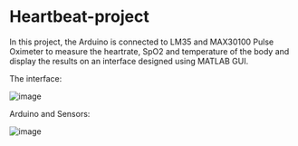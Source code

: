 # Heartbeat-project

In this project, the Arduino is connected to LM35 and MAX30100 Pulse Oximeter to measure the heartrate, SpO2 and temperature of the body and display the results on an interface designed using MATLAB GUI.

The interface:

![image](https://user-images.githubusercontent.com/58894466/127532404-6ef5a0df-92a4-4840-baf9-ff2e1c8e3e2c.png)


Arduino and Sensors:

![image](https://user-images.githubusercontent.com/58894466/127532481-d106e554-6fa2-46e7-ae4a-5d4e5cb8f8a1.png)
